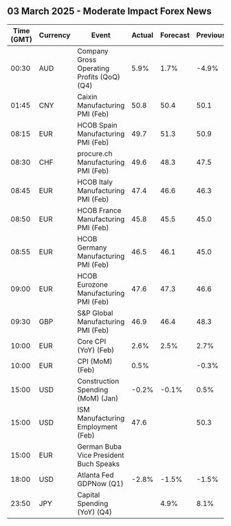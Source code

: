 ## 03 March 2025 - Moderate Impact Forex News

| Time (GMT) | Currency | Event | Actual | Forecast | Previous |
|------|----------|-------|--------|----------|----------|
| 00:30 | AUD | Company Gross Operating Profits (QoQ) (Q4) | 5.9% | 1.7% | -4.9% |
| 01:45 | CNY | Caixin Manufacturing PMI (Feb) | 50.8 | 50.4 | 50.1 |
| 08:15 | EUR | HCOB Spain Manufacturing PMI (Feb) | 49.7 | 51.3 | 50.9 |
| 08:30 | CHF | procure.ch Manufacturing PMI (Feb) | 49.6 | 48.3 | 47.5 |
| 08:45 | EUR | HCOB Italy Manufacturing PMI (Feb) | 47.4 | 46.6 | 46.3 |
| 08:50 | EUR | HCOB France Manufacturing PMI (Feb) | 45.8 | 45.5 | 45.0 |
| 08:55 | EUR | HCOB Germany Manufacturing PMI (Feb) | 46.5 | 46.1 | 45.0 |
| 09:00 | EUR | HCOB Eurozone Manufacturing PMI (Feb) | 47.6 | 47.3 | 46.6 |
| 09:30 | GBP | S&P Global Manufacturing PMI (Feb) | 46.9 | 46.4 | 48.3 |
| 10:00 | EUR | Core CPI (YoY) (Feb) | 2.6% | 2.5% | 2.7% |
| 10:00 | EUR | CPI (MoM) (Feb) | 0.5% |  | -0.3% |
| 15:00 | USD | Construction Spending (MoM) (Jan) | -0.2% | -0.1% | 0.5% |
| 15:00 | USD | ISM Manufacturing Employment (Feb) | 47.6 |  | 50.3 |
| 15:00 | EUR | German Buba Vice President Buch Speaks |  |  |  |
| 18:00 | USD | Atlanta Fed GDPNow (Q1) | -2.8% | -1.5% | -1.5% |
| 23:50 | JPY | Capital Spending (YoY) (Q4) |  | 4.9% | 8.1% |
